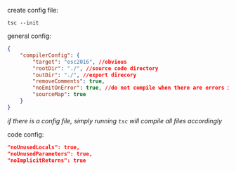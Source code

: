 create config file:
```cli
tsc --init
```

general config:
```json
{
	"compilerConfig": {
		"target": "esc2016", //obvious
		"rootDir": "./", //source code directory
		"outDir": "./", //export direcory
		"removeComments": true,
		"noEmitOnError": true, //do not compile when there are errors is source
		"sourceMap": true
	}
}
```
*if there is a config file, simply running `tsc` will compile all files accordingly*

code config:
```json
"noUnusedLocals": true,
"noUnusedParameters": true,
"noImplicitReturns": true
```